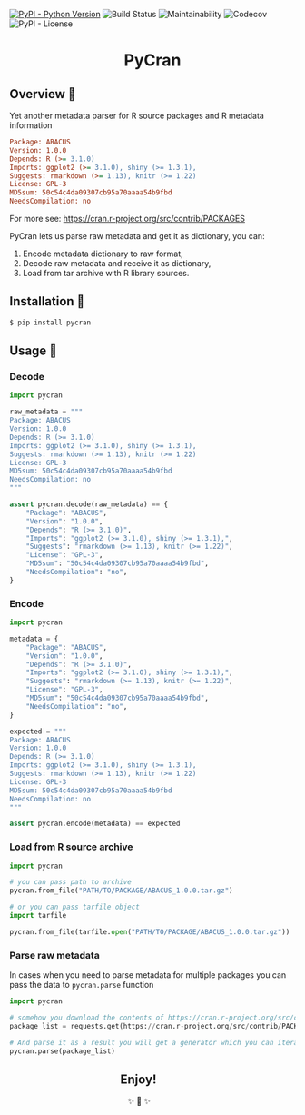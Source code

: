 [![PyPI - Python Version](https://img.shields.io/pypi/pyversions/pycran?label=Python&style=for-the-badge)](https://pypi.org/project/pycran/)
![Build Status](https://img.shields.io/travis/com/imanhodjaev/pycran/master?style=for-the-badge)
![Maintainability](https://img.shields.io/codeclimate/maintainability/imanhodjaev/pycran?style=for-the-badge&color=44d298)
![Codecov](https://img.shields.io/codecov/c/github/imanhodjaev/pycran/master?style=for-the-badge)
![PyPI - License](https://img.shields.io/pypi/l/pycran?color=ff69b4&style=for-the-badge)

<p align="center">
  <h1 align="center">PyCran</h1>
</p>

## Overview 👀
Yet another metadata parser for R source packages and R metadata information

```ini
Package: ABACUS
Version: 1.0.0
Depends: R (>= 3.1.0)
Imports: ggplot2 (>= 3.1.0), shiny (>= 1.3.1),
Suggests: rmarkdown (>= 1.13), knitr (>= 1.22)
License: GPL-3
MD5sum: 50c54c4da09307cb95a70aaaa54b9fbd
NeedsCompilation: no
```

For more see: https://cran.r-project.org/src/contrib/PACKAGES

PyCran lets us parse raw metadata and get it as dictionary, you can:

1. Encode metadata dictionary to raw format,
2. Decode raw metadata and receive it as dictionary,
3. Load from tar archive with R library sources.


## Installation 💾

```sh
$ pip install pycran
```

## Usage 🚀

### Decode
```python
import pycran

raw_metadata = """
Package: ABACUS
Version: 1.0.0
Depends: R (>= 3.1.0)
Imports: ggplot2 (>= 3.1.0), shiny (>= 1.3.1),
Suggests: rmarkdown (>= 1.13), knitr (>= 1.22)
License: GPL-3
MD5sum: 50c54c4da09307cb95a70aaaa54b9fbd
NeedsCompilation: no
"""

assert pycran.decode(raw_metadata) == {
    "Package": "ABACUS",
    "Version": "1.0.0",
    "Depends": "R (>= 3.1.0)",
    "Imports": "ggplot2 (>= 3.1.0), shiny (>= 1.3.1),",
    "Suggests": "rmarkdown (>= 1.13), knitr (>= 1.22)",
    "License": "GPL-3",
    "MD5sum": "50c54c4da09307cb95a70aaaa54b9fbd",
    "NeedsCompilation": "no",
}
```

### Encode

```python
import pycran

metadata = {
    "Package": "ABACUS",
    "Version": "1.0.0",
    "Depends": "R (>= 3.1.0)",
    "Imports": "ggplot2 (>= 3.1.0), shiny (>= 1.3.1),",
    "Suggests": "rmarkdown (>= 1.13), knitr (>= 1.22)",
    "License": "GPL-3",
    "MD5sum": "50c54c4da09307cb95a70aaaa54b9fbd",
    "NeedsCompilation": "no",
}

expected = """
Package: ABACUS
Version: 1.0.0
Depends: R (>= 3.1.0)
Imports: ggplot2 (>= 3.1.0), shiny (>= 1.3.1),
Suggests: rmarkdown (>= 1.13), knitr (>= 1.22)
License: GPL-3
MD5sum: 50c54c4da09307cb95a70aaaa54b9fbd
NeedsCompilation: no
"""

assert pycran.encode(metadata) == expected
```

### Load from R source archive

```python
import pycran

# you can pass path to archive
pycran.from_file("PATH/TO/PACKAGE/ABACUS_1.0.0.tar.gz")

# or you can pass tarfile object
import tarfile

pycran.from_file(tarfile.open("PATH/TO/PACKAGE/ABACUS_1.0.0.tar.gz"))
```

### Parse raw metadata

In cases when you need to parse metadata for multiple
packages you can pass the data to `pycran.parse` function

```python
import pycran

# somehow you download the contents of https://cran.r-project.org/src/contrib/PACKAGES
package_list = requests.get(https://cran.r-project.org/src/contrib/PACKAGES).text()

# And parse it as a result you will get a generator which you can iterate
pycran.parse(package_list)
```

<h2 align="center">Enjoy!&nbsp;&nbsp;&nbsp;&nbsp;&nbsp;&nbsp;&nbsp;&nbsp;&nbsp;&nbsp;</h2>
<p align="center">
        ✨ 🍰 ✨&nbsp;&nbsp;&nbsp;&nbsp;&nbsp;&nbsp;&nbsp;&nbsp;&nbsp;&nbsp;&nbsp;&nbsp;
</p>
